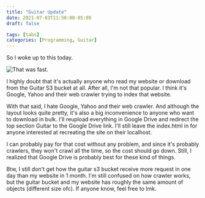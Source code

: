 ```yaml
---
title: "Guitar Update"
date: 2021-07-03T11:50:00-05:00
draft: false

tags: [tabs]
categories: [Programming, Guitar]
---
```


So I woke up to this today.

![That was fast.](/images/aws/screenshot.PNG)

I highly doubt that it's actually anyone who read my website or download from the Guitar S3 bucket at all.
After all, I'm not that popular.
I think it's Google, Yahoo and their web crawler trying to index that website.

With that said, I hate Google, Yahoo and their web crawler. And although the layout looks quite pretty, it's 
also a big inconvenience to anyone who want to download in bulk. I'll reupload everything in Google Drive 
and redirect the top section Guitar to the Google Drive link. I'll still leave the index.html 
in for anyone interested at recreating the site on their localhost. 

I can probably pay for that cost without any problem, and since it's probably crawlers, they 
won't crawl all the time, so the cost should go down. Still, I realized that Google Drive is 
probably best for these kind of things.

Btw, I still don't get how the guitar s3 bucket receive more request in one day than my website in 1 month.
I'm still confused on how crawler works, but the guitar bucket and my website has roughly the same amount of objects (different size ofc).
If anyone know, feel free to lmk.